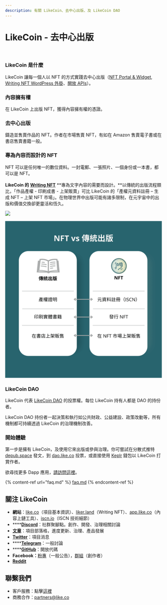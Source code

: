 ```yaml
---
description: 有關 LikeCoin、去中心出版、及 LikeCoin DAO
---
```


# LikeCoin - 去中心出版

<figure><img src=".gitbook/assets/LCF001-key visual v4.1-1.png" alt=""><figcaption></figcaption></figure>

### LikeCoin 是什麼

LikeCoin 讓每一個人以 NFT 的方式實踐去中心出版（[NFT Portal & Widget](https://app.like.co/), [Writing NFT WordPress 外掛](https://wordpress.org/plugins/likecoin/)、[開放 APIs](https://api.like.co/)）。

### 內容擁有權

在 LikeCoin 上出版 NFT，獲得內容擁有權的憑證。

### 去中心出版

鑄造並售賣作品的 NFT。作者在市場售賣 NFT，有如在 Amazon 售賣電子書或在書店售賣書籍一般。

### 專為內容而設計的 NFT

NFT 可以是任何唯一的數位資料。一封電郵、一張照片、一個身份或一本書，都可以是 NFT。\
\
**LikeCoin 的** [**Writing NFT**](guides/writing-nft/) **專為文字內容的需要而設計。**以傳統的出版流程類比，「作品產權 - 印刷成書 - 上架販賣」可比 LikeCoin 的「產權元資料註冊 – 生成 NFT – 上架 NFT 市場」。在物理世界中出版可能有諸多限制，在元宇宙中的出版和價值交換卻更靈活和恆久。

![](.gitbook/assets/likecoin\_ad115\_writingnft\_b-01.jpeg)

![](<.gitbook/assets/image (3).png>)

### LikeCoin DAO

LikeCoin 代表 [LikeCoin DAO](https://dao.like.co/proposals) 的投票權。每位 LikeCoin 持有人都是 DAO 的持份者。

LikeCoin DAO 持份者一起決策和執行如公共財政、公益建設、政策改動等，所有機制都可持續透過 LikeCoin 的治理機制改善。

### 開始體驗

第一步是擁有 LikeCoin，及使用它來出版或參與治理。你可嘗試在分散式推特 [depub.space](https://depub.space) 發文，到 [dao.like.co](https://dao.like.co/proposals) 投票，或直接使用 [Keplr](https://chrome.google.com/webstore/detail/keplr/dmkamcknogkgcdfhhbddcghachkejeap?hl=en) 錢包以 LikeCoin 打賞作者。

欲尋找更多 Dapp 應用，[請訪問這裡](https://about.like.co/apps)。

{% content-ref url="faq.md" %}
[faq.md](faq.md)
{% endcontent-ref %}

## 關注 LikeCoin <a href="#learn-more" id="learn-more"></a>

* **網站**：[like.co](https://like.co)（項目基本資訊）、[liker.land](https://liker.land)（Writing NFT）、[app.like.co](https://app.like.co/)（內容上鏈工具）、[iscn.io](https://iscn.io/)（ISCN 技術細節）
* ****[**Discord**](https://discord.gg/likecoin)：社群聚腳點。創作、開發、治理相關討論
* [**文章**](https://blog.like.co/zh)：項目部落格，進度更新、治理、產品發展
* [**Twitter**](https://twitter.com/likecoin)：項目消息
* ****[**Telegram**](https://t.me/likecoin\_dao)：一般討論
* ****[**GitHub**](https://github.com/likecoin)：開放代碼
* **Facebook：**[粉專](https://www.facebook.com/Liker.Land)（一般公告），[群組](https://www.facebook.com/groups/likecoin)（創作者）
* [**Reddit**](https://www.reddit.com/r/LikeCoin/)

## 聯繫我們 <a href="#contact-us" id="contact-us"></a>

* 客戶服務：點擊[這裡](https://go.crisp.chat/chat/embed/?website\_id=5c009125-5863-4059-ba65-43f177ca33f7)
* 商務合作：partners@like.co
